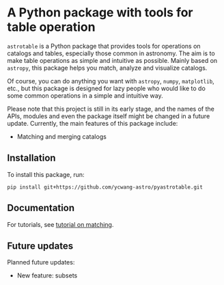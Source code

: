 # A Python package with tools for table operation

`astrotable` is a Python package that provides tools for operations on catalogs and tables, especially those common in astronomy. The aim is to make table operations as simple and intuitive as possible. Mainly based on `astropy`, this package helps you match, analyze and visualize catalogs. 

Of course, you can do anything you want with `astropy`, `numpy`, `matplotlib`, etc., but this package is designed for lazy people who would like to do some common operations in a simple and intuitive way.

Please note that this project is still in its early stage, and the names of the APIs, modules and even the package itself might be changed in a future update. Currently, the main features of this package include:
- Matching and merging catalogs

## Installation

To install this package, run:
```
pip install git+https://github.com/ycwang-astro/pyastrotable.git
```

## Documentation
For tutorials, see [tutorial on matching](https://github.com/ycwang-astro/pyastrotable/blob/main/tutorial1_matching.ipynb).

## Future updates
Planned future updates:
- New feature: subsets
